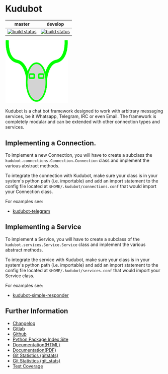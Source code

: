 # Kudubot

|master|develop|
|:----:|:-----:|
|[![build status](https://gitlab.namibsun.net/namboy94/kudubot/badges/master/build.svg)](https://gitlab.namibsun.net/namboy94/kudubot/commits/master)|[![build status](https://gitlab.namibsun.net/namboy94/kudubot/badges/develop/build.svg)](https://gitlab.namibsun.net/namboy94/kudubot/commits/develop)|

![Logo](kudubot/resources/logo/logo-readme.png)

Kudubot is a chat bot framework designed to work with arbitrary messaging
services, be it Whatsapp, Telegram, IRC or even Email. The framework is
completely modular and can be extended with other connection types
and services.

## Implementing a Connection.

To implement a new Connection, you will have to create a subclass
the ```kudubot.connections.Connection.Connection``` class and implement the
various abstract methods.

To integrate the connection with Kudubot, make sure your class is in
your system's python path (i.e. importable) and add an import statement
to the config file located at ```$HOME/.kudubot/connections.conf``` 
that would import your Connection class.

For examples see:

* [kudubot-telegram](https://gitlab.namibsun.net/namboy94/kudubot-telegram)

## Implementing a Service

To implement a Service, you will have to create a subclass of the
```kudubot.services.Service.Service``` class and implement the various
abstract methods.

To integrate the service with Kudubot, make sure your class is in
your system's python path (i.e. importable) and add an import statement
to the config file located at ```$HOME/.kudubot/services.conf``` 
that would import your Service class.

For examples see:

* [kudubot-simple-responder](https://gitlab.namibsun.net/namboy94/kudubot-simple-responder)

## Further Information

* [Changelog](https://gitlab.namibsun.net/namboy94/kudubot/raw/master/CHANGELOG)
* [Gitlab](https://gitlab.namibsun.net/namboy94/kudubot)
* [Github](https://github.com/namboy94/kudubot)
* [Python Package Index Site](https://pypi.python.org/pypi/kudubot)
* [Documentation(HTML)](https://docs.namibsun.net/html_docs/kudubot/index.html)
* [Documentation(PDF)](https://docs.namibsun.net/pdf_docs/kudubot.pdf)
* [Git Statistics (gitstats)](https://gitstats.namibsun.net/gitstats/kudubot/index.html)
* [Git Statistics (git_stats)](https://gitstats.namibsun.net/git_stats/kudubot/index.html)
* [Test Coverage](https://coverage.namibsun.net/kudubot/index.html)
